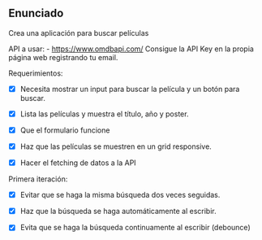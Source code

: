 ## Enunciado

Crea una aplicación para buscar películas

API a usar: - https://www.omdbapi.com/ Consigue la API Key en la propia página web registrando tu email.

Requerimientos:

- [x] Necesita mostrar un input para buscar la película y un botón para buscar.

- [x] Lista las películas y muestra el título, año y poster.

- [x] Que el formulario funcione

- [x] Haz que las películas se muestren en un grid responsive.

- [x] Hacer el fetching de datos a la API

Primera iteración:

- [x] Evitar que se haga la misma búsqueda dos veces seguidas.

- [x] Haz que la búsqueda se haga automáticamente al escribir.

- [x] Evita que se haga la búsqueda continuamente al escribir (debounce)
